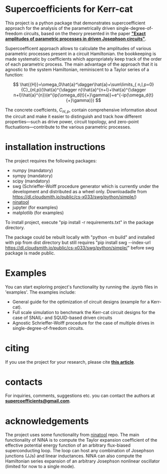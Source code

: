 # Supercoefficients for Kerr-cat

This project is a python package that demonstrates supercoefficient approach for the analysis of the 
parametrically driven single-degree-of-freedom circuits, based on the theory presented 
in the paper [**"Exact amplitudes of parametric processes in driven Josephson circuits"**](https://arxiv.org/abs/2501.07784).

Supercoefficent approach allows to calculate the amplitudes of various parametric processes present
in a circuit Hamiltonian. the bookkeeping is made systematic by coefficients which appropriately
keep track of the order of each parametric process. The main advantage of the approach that it is
agnostic to the system Hamiltonian, reminiscent to a Taylor series of a function:

$$
\hat{{H}}=\omega_0\hat{a}^\dagger\hat{a}+\sum\limits_{ n,l,p=0}{C}_{nl,p}(\hat{a}^{\dagger n}\hat{a}^{n+l}+\hat{a}^{\dagger n+l}\hat{a}^{n})(e^{ip(\omega_d{t}{+}\gamma)}+e^{-ip(\omega_d{t}{+}\gamma)})
$$

The concrete coeffcients, $C_{nl,p}$, contain comprehensive information about the circuit and make it easier to distinguish 
and track how different properties—such as drive power, circuit topology, and zero-point fluctuations—contribute 
to the various parametric processes.



# installation instructions

The project requires the following packages:

- numpy (mandatory)
- sympy (mandatory)
- scipy (mandatory)
- swg (Schrieffer-Wolff procedure generator which is currently under the development and distributed as a wheel only. Downloadadle from https://dl.cloudsmith.io/public/cs-x033/swg/python/simple/)
- [ninatool](https://github.com/sandromiano/ninatool)
- jupyter (for examples)
- matplotlib (for examples)


To install project, execute "pip install -r requirements.txt" in the package directory.

The package could be rebuilt locally with "python -m build" and installed with pip from dist directory 
but still requires "pip install swg --index-url https://dl.cloudsmith.io/public/cs-x033/swg/python/simple/" before swg package is made public.

# Examples

You can start exploring project's functionality by running the .ipynb files in 'examples'. The examples include:

- General guide for the optimization of circuit designs (example for a Kerr-cat).
- Full scale simulation to benchmark the Kerr-cat circuit designs for the case of SNAIL- and SQUID-based driven circuits
- Agnostic Schrieffer-Wolff procedure for the case of multiple drives in single-degree-of-freedom circuits.

# citing 

If you use the project for your research, please cite [**this article**](https://arxiv.org/abs/2501.07784).

# contacts

For inquiries, comments, suggestions etc. you can contact the authors at **supercoefficients@gmail.com**.

# acknowledgements

The project uses some functionality from [ninatool](https://github.com/sandromiano/ninatool) repo. The main functionality of NINA is 
to compute the Taylor expansion coefficient of the effective potential energy function of an arbitrary flux-biased 
superconducting loop. The loop can host any combination of Josephson junctions (JJs) and linear inductances. NINA can also
 compute the Hamiltonian series expansion of an arbitrary Josephson nonlinear oscillator (limited for now to a single mode).


